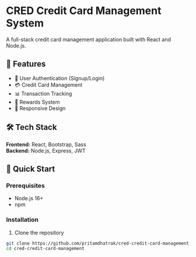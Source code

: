 # CRED Credit Card Management System

A full-stack credit card management application built with React and Node.js.

## 🚀 Features

- 🔐 User Authentication (Signup/Login)
- 💳 Credit Card Management
- 📊 Transaction Tracking
- 🎯 Rewards System
- 📱 Responsive Design

## 🛠️ Tech Stack

**Frontend:** React, Bootstrap, Sass  
**Backend:** Node.js, Express, JWT

## 🚀 Quick Start

### Prerequisites
- Node.js 16+
- npm

### Installation

1. Clone the repository
```bash
git clone https://github.com/pritamdhatrak/cred-credit-card-management.git
cd cred-credit-card-management
